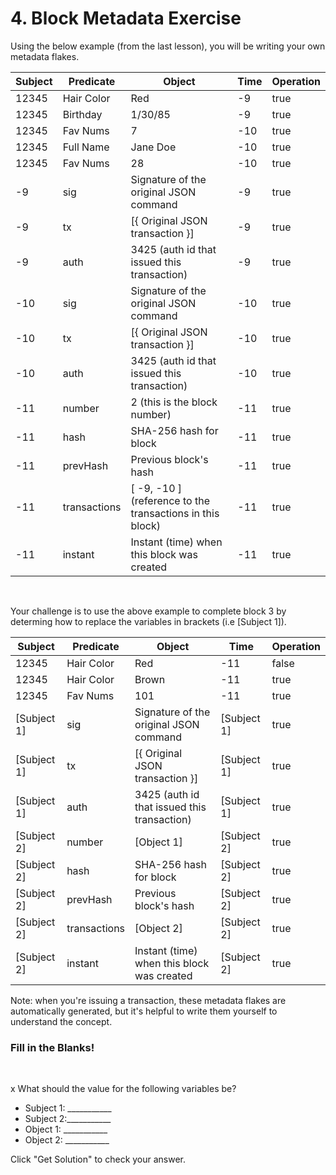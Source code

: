 # 4. Block Metadata Exercise

Using the below example (from the last lesson), you will be writing your own metadata flakes.

Subject | Predicate | Object | Time | Operation
-- | -- | -- | -- | --
12345 | Hair Color | Red | -9 | true
12345 | Birthday | 1/30/85 | -9 | true
12345 | Fav Nums | 7 | -10 | true
12345 | Full Name | Jane Doe | -10 | true
12345 | Fav Nums | 28 | -10 | true
-9 | sig | Signature of the original JSON command | -9 | true
-9 | tx | [{ Original JSON transaction }] | -9 |true
-9 | auth | 3425 (auth id that issued this transaction) | -9 | true
-10 | sig | Signature of the original JSON command | -10 | true
-10 | tx | [{ Original JSON transaction }] | -10 |true
-10 | auth | 3425 (auth id that issued this transaction) | -10 | true
-11 | number | 2 (this is the block number) | -11 | true
-11 | hash | SHA-256 hash for block | -11 | true
-11| prevHash | Previous block's hash | -11 | true
-11 | transactions| [ -9, -10 ] (reference to the transactions in this block) | -11 | true
-11 | instant | Instant (time) when this block was created | -11 | true
<br/>

Your challenge is to use the above example to complete block 3 by determing how to replace the variables in brackets (i.e [Subject 1]).

Subject | Predicate | Object | Time | Operation
-- | -- | -- | -- | --
12345 | Hair Color | Red | -11 | false
12345 | Hair Color | Brown | -11 | true
12345 | Fav Nums | 101 | -11 | true
[Subject 1] | sig | Signature of the original JSON command | [Subject 1] | true
[Subject 1]  | tx | [{ Original JSON transaction }] | [Subject 1] |true
[Subject 1]  | auth | 3425 (auth id that issued this transaction) | [Subject 1]  | true
[Subject 2] | number | [Object 1] | [Subject 2] | true
[Subject 2] | hash | SHA-256 hash for block | [Subject 2] | true
[Subject 2] | prevHash | Previous block's hash | [Subject 2] | true
[Subject 2] | transactions| [Object 2] | [Subject 2] | true
[Subject 2] | instant | Instant (time) when this block was created | [Subject 2] | true

Note: when you're issuing a transaction, these metadata flakes are automatically generated, but it's helpful to write them yourself to understand the concept.

<div class="challenge">
<h3>Fill in the Blanks!</h3>
<br/>
<p>x What should the value for the following variables be?</p>
<ul>
    <li>Subject 1:  ___________</li>
<li>Subject 2:___________</li>
    <li>Object 1:   ___________</li>
    <li>Object 2:   ___________</li>
</ul>
<p>Click "Get Solution" to check your answer. </p>
</div>
<br/>
<br/>
